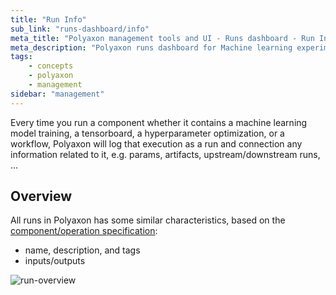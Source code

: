 ```yaml
---
title: "Run Info"
sub_link: "runs-dashboard/info"
meta_title: "Polyaxon management tools and UI - Runs dashboard - Run Info"
meta_description: "Polyaxon runs dashboard for Machine learning experiment tracking and visualizations."
tags:
    - concepts
    - polyaxon
    - management
sidebar: "management"
---
```


Every time you run a component whether it contains a machine learning model training, a tensorboard, a hyperparameter optimization, or a workflow, 
Polyaxon will log that execution as a run and connection any information related to it, e.g. params, artifacts, upstream/downstream runs, ...

## Overview

All runs in Polyaxon has some similar characteristics, based on the [component/operation specification](/docs/core/specification/):
   * name, description, and tags
   * inputs/outputs

![run-overview](../../../../content/images/dashboard/runs/overview.png)
